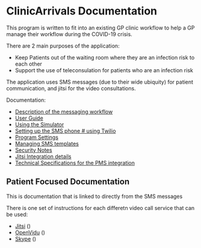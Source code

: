 # ClinicArrivals Documentation
 
This program is written to fit into an existing GP clinic workflow
to help a GP manage their workflow during the COVID-19 crisis. 

There are 2 main purposes of the application: 

* Keep Patients out of the waiting room where they are an infection risk to each other 
* Support the use of teleconsulation for patients who are an infection risk

The application uses SMS messages (due to their wide ubiquity) for patient communication,
and jitsi for the video consultations. 

Documentation:

* [Description of the messaging workflow](Workflow.md)
* [User Guide](UserGuide.md)
* [Using the Simulator](Simulator.md)
* [Setting up the SMS phone # using Twilio](Twilio.md)
* [Program Settings](Settings.md)
* [Managing SMS templates](Templates.md)
* [Security Notes](Security.md)
* [Jitsi Integration details](Jitsi.md)
* [Technical Specifications for the PMS integration](FHIRDocumentation.md)


## Patient Focused Documentation

This is documentation that is linked to directly from the SMS messages

There is one set of instructions for each differetn video call service that can be used:

* [Jitsi](VideoJitsi.md) ()
* [OpenVidu](VideoOpenVidu.md)  ()
* [Skype](VideoSkype.md)  ()